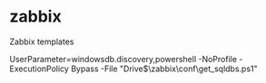 # zabbix
Zabbix templates




UserParameter=windowsdb.discovery,powershell -NoProfile -ExecutionPolicy Bypass -File "Drive$\zabbix\conf\get_sqldbs.ps1"
